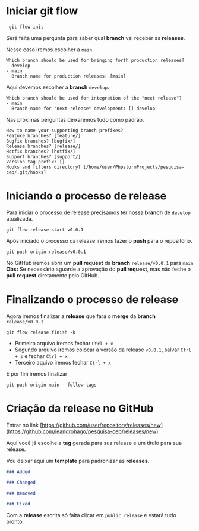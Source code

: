 # Iniciar git flow
```shell
 git flow init
```

Será feita uma pergunta para saber qual **branch** vai receber as **releases**.

Nesse caso iremos escolher a `main`.
```
Which branch should be used for bringing forth production releases?
- develop
- main
  Branch name for production releases: [main]
```

Aqui devemos escolher a **branch** `develop`.
```
Which branch should be used for integration of the "next release"?
- main
  Branch name for "next release" development: [] develop
```

Nas próximas perguntas deixaremos tudo como padrão.
```
How to name your supporting branch prefixes?
Feature branches? [feature/]
Bugfix branches? [bugfix/]
Release branches? [release/]
Hotfix branches? [hotfix/]
Support branches? [support/]
Version tag prefix? []
Hooks and filters directory? [/home/user/PhpstormProjects/pesquisa-cep/.git/hooks]
```

# Iniciando o processo de release

Para iniciar o processo de release precisamos ter nossa **branch** de `develop` atualizada.
```shell
git flow release start v0.0.1
```

Após iniciado o processo da release iremos fazer o **push** para o repositório.
```shell
git push origin release/v0.0.1
```

No GitHub iremos abrir um **pull request** da **branch** `release/v0.0.1` para `main` 
**Obs:** Se necessário aguarde a aprovação do **pull request**, mas não feche o **pull request** diretamente pelo GitHub.

# Finalizando o processo de release

Agora iremos finalizar a **release** que fará o **merge** da **branch** `release/v0.0.1`
```shell
git flow release finish -k
```

- Primeiro arquivo iremos fechar `Ctrl + x`
- Segundo arquivo iremos colocar a versão da release `v0.0.1`, salvar `Ctrl + s` e fechar `Ctrl + x`
- Terceiro aquivo iremos fechar `Ctrl + x`

E por fim iremos finalizar
```shell
git push origin main --follow-tags
```

# Criação da release no GitHub

Entrar no link [https://github.com/user/repository/releases/new](https://github.com/leandrohago/pesquisa-cep/releases/new)

Aqui você já escolhe a **tag** gerada para sua release e um título para sua release.

Vou deixar aqui um **template** para padronizar as **releases**.
```md
### Added

### Changed

### Removed

### Fixed
```

Com a **release** escrita só falta clicar em `public release` e estará tudo pronto.
